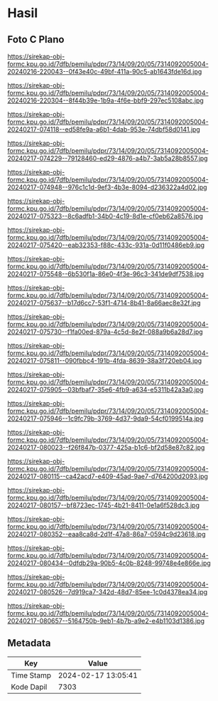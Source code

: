 # Hasil

## Foto C Plano

https://sirekap-obj-formc.kpu.go.id/7dfb/pemilu/pdpr/73/14/09/20/05/7314092005004-20240216-220043--0f43e40c-49bf-411a-90c5-ab1643fde16d.jpg

https://sirekap-obj-formc.kpu.go.id/7dfb/pemilu/pdpr/73/14/09/20/05/7314092005004-20240216-220304--8f44b39e-1b9a-4f6e-bbf9-297ec5108abc.jpg

https://sirekap-obj-formc.kpu.go.id/7dfb/pemilu/pdpr/73/14/09/20/05/7314092005004-20240217-074118--ed58fe9a-a6b1-4dab-953e-74dbf58d0141.jpg

https://sirekap-obj-formc.kpu.go.id/7dfb/pemilu/pdpr/73/14/09/20/05/7314092005004-20240217-074229--79128460-ed29-4876-a4b7-3ab5a28b8557.jpg

https://sirekap-obj-formc.kpu.go.id/7dfb/pemilu/pdpr/73/14/09/20/05/7314092005004-20240217-074948--976c1c1d-9ef3-4b3e-8094-d236322a4d02.jpg

https://sirekap-obj-formc.kpu.go.id/7dfb/pemilu/pdpr/73/14/09/20/05/7314092005004-20240217-075323--8c6adfb1-34b0-4c19-8d1e-cf0eb62a8576.jpg

https://sirekap-obj-formc.kpu.go.id/7dfb/pemilu/pdpr/73/14/09/20/05/7314092005004-20240217-075420--eab32353-f88c-433c-931a-0d11f0486eb9.jpg

https://sirekap-obj-formc.kpu.go.id/7dfb/pemilu/pdpr/73/14/09/20/05/7314092005004-20240217-075548--6b530f1a-86e0-4f3e-96c3-341de9df7538.jpg

https://sirekap-obj-formc.kpu.go.id/7dfb/pemilu/pdpr/73/14/09/20/05/7314092005004-20240217-075637--b17d6cc7-53f1-4714-8b41-8a66aec8e32f.jpg

https://sirekap-obj-formc.kpu.go.id/7dfb/pemilu/pdpr/73/14/09/20/05/7314092005004-20240217-075730--f1fa00ed-879a-4c5d-8e2f-088a9b6a28d7.jpg

https://sirekap-obj-formc.kpu.go.id/7dfb/pemilu/pdpr/73/14/09/20/05/7314092005004-20240217-075811--090fbbc4-191b-4fda-8639-38a3f720eb04.jpg

https://sirekap-obj-formc.kpu.go.id/7dfb/pemilu/pdpr/73/14/09/20/05/7314092005004-20240217-075905--03bfbaf7-35e6-4fb9-a634-e5311b42a3a0.jpg

https://sirekap-obj-formc.kpu.go.id/7dfb/pemilu/pdpr/73/14/09/20/05/7314092005004-20240217-075946--1c9fc79b-3769-4d37-9da9-54cf0199514a.jpg

https://sirekap-obj-formc.kpu.go.id/7dfb/pemilu/pdpr/73/14/09/20/05/7314092005004-20240217-080023--f26f847b-0377-425a-b1c6-bf2d58e87c82.jpg

https://sirekap-obj-formc.kpu.go.id/7dfb/pemilu/pdpr/73/14/09/20/05/7314092005004-20240217-080115--ca42acd7-e409-45ad-9ae7-d764200d2093.jpg

https://sirekap-obj-formc.kpu.go.id/7dfb/pemilu/pdpr/73/14/09/20/05/7314092005004-20240217-080157--bf8723ec-1745-4b21-8411-0e1a6f528dc3.jpg

https://sirekap-obj-formc.kpu.go.id/7dfb/pemilu/pdpr/73/14/09/20/05/7314092005004-20240217-080352--eaa8ca8d-2d1f-47a8-86a7-0594c9d23618.jpg

https://sirekap-obj-formc.kpu.go.id/7dfb/pemilu/pdpr/73/14/09/20/05/7314092005004-20240217-080434--0dfdb29a-90b5-4c0b-8248-99748e4e866e.jpg

https://sirekap-obj-formc.kpu.go.id/7dfb/pemilu/pdpr/73/14/09/20/05/7314092005004-20240217-080526--7d919ca7-342d-48d7-85ee-1c0d4378ea34.jpg

https://sirekap-obj-formc.kpu.go.id/7dfb/pemilu/pdpr/73/14/09/20/05/7314092005004-20240217-080657--5164750b-9eb1-4b7b-a9e2-e4b1103d1386.jpg


## Metadata

| Key        | Value               |
| ---------- | ------------------- |
| Time Stamp | 2024-02-17 13:05:41 |
| Kode Dapil | 7303                |



